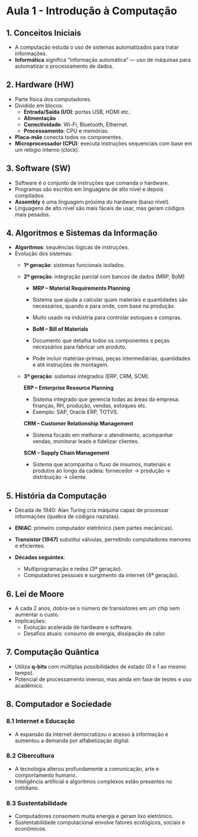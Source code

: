 # Aula 1 - Introdução à Computação

## 1. Conceitos Iniciais
- A computação estuda o uso de sistemas automatizados para tratar informações.
- **Informática** significa “informação automática” — uso de máquinas para automatizar o processamento de dados.

## 2. Hardware (HW)
- Parte física dos computadores.
- Dividido em blocos: 
  - **Entrada/Saída (I/O)**: portas USB, HDMI etc.
  - **Alimentação**
  - **Conectividade**: Wi-Fi, Bluetooth, Ethernet.
  - **Processamento**: CPU e memórias.
- **Placa-mãe** conecta todos os componentes.
- **Microprocessador (CPU)**: executa instruções sequenciais com base em um relógio interno (clock).

## 3. Software (SW)
- Software é o conjunto de instruções que comanda o hardware.
- Programas são escritos em linguagens de alto nível e depois compilados.
- **Assembly** é uma linguagem próxima do hardware (baixo nível).
- Linguagens de alto nível são mais fáceis de usar, mas geram códigos mais pesados.

## 4. Algoritmos e Sistemas da Informação
- **Algoritmos**: sequências lógicas de instruções.
- Evolução dos sistemas:
  - **1ª geração**: sistemas funcionais isolados.

  - **2ª geração**: integração parcial com bancos de dados (MRP, BoM)
    - **MRP – Material Requirements Planning**
    - Sistema que ajuda a calcular quais materiais e quantidades são necessários, quando e para onde, com base na produção.
    - Muito usado na indústria para controlar estoques e compras.

    - **BoM – Bill of Materials**
    - Documento que detalha todos os componentes e peças necessários para fabricar um produto.
    - Pode incluir matérias-primas, peças intermediárias, quantidades e até instruções de montagem.

  - **3ª geração**: sistemas integrados (ERP, CRM, SCM).
  
    **ERP – Enterprise Resource Planning**
    - Sistema integrado que gerencia todas as áreas da empresa: finanças, RH, produção, vendas, estoques etc.
    - Exemplo: SAP, Oracle ERP, TOTVS.

    **CRM – Customer Relationship Management**
    - Sistema focado em melhorar o atendimento, acompanhar vendas, monitorar leads e fidelizar clientes.

    **SCM – Supply Chain Management**
    - Sistema que acompanha o fluxo de insumos, materiais e produtos ao longo da cadeia: fornecedor → produção → distribuição → cliente.

  

## 5. História da Computação
- Década de 1940: Alan Turing cria máquina capaz de processar informações (quebra de códigos nazistas).

- **ENIAC**: primeiro computador eletrônico (sem partes mecânicas).
- **Transistor (1947)** substitui válvulas, permitindo computadores menores e eficientes.
- **Décadas seguintes**:
  - Multiprogramação e redes (3ª geração).
  - Computadores pessoais e surgimento da internet (4ª geração).

## 6. Lei de Moore
- A cada 2 anos, dobra-se o número de transistores em um chip sem aumentar o custo.
- Implicações:
  - Evolução acelerada de hardware e software.
  - Desafios atuais: consumo de energia, dissipação de calor.

## 7. Computação Quântica
- Utiliza **q-bits** com múltiplas possibilidades de estado (0 e 1 ao mesmo tempo).
- Potencial de processamento imenso, mas ainda em fase de testes e uso acadêmico.

## 8. Computador e Sociedade

### 8.1 Internet e Educação
- A expansão da internet democratizou o acesso à informação e aumentou a demanda por alfabetização digital.

### 8.2 Cibercultura
- A tecnologia alterou profundamente a comunicação, arte e comportamento humano.
- Inteligência artificial e algoritmos complexos estão presentes no cotidiano.

### 8.3 Sustentabilidade
- Computadores consomem muita energia e geram lixo eletrônico.
- Sustentabilidade computacional envolve fatores ecológicos, sociais e econômicos.